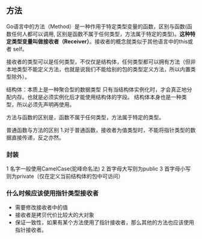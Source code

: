 ## 方法
Go语言中的方法（Method）是一种作用于特定类型变量的函数，区别与函数(函数任何人都可以调用, 区别是函数不属于任何类型，方法属于特定的类型)。**这种特定类型变量叫做接收者（Receiver）**。接收者的概念就类似于其他语言中的this或者 self。

接收者的类型可以是任何类型，不仅仅是结构体，任何类型都可以拥有方法（但非本地类型不能定义方法，也就是说我们不能给别的包的类型定义方法，所以内置类型除外）。

结构体：本质上是一种聚合型的数据类型
只有当结构体实例化时，才会真正地分配内存。也就是必须实例化后才能使用结构体的字段。
结构体本身也是一种类型，所以必须先声明再使用。

方法与函数的区别是，函数不属于任何类型，方法属于特定的类型。

普通函数与方法的区别
1.对于普通函数，接收者为值类型时，不能将指针类型的数据直接传递，反之亦然。
 
### 封装
1 名字一般使用CamelCase(驼峰命名法)
2 首字母大写则为public
3 首字母小写则为private（仅在定义当前结构体的包中可访问）


### 什么时候应该使用指针类型接收者
* 需要修改接收者中的值
* 接收者是拷贝代价比较大的大对象
* 保证一致性，如果有某个方法使用了指针接收者，那么其他的方法也应该使用指针接收者。












  